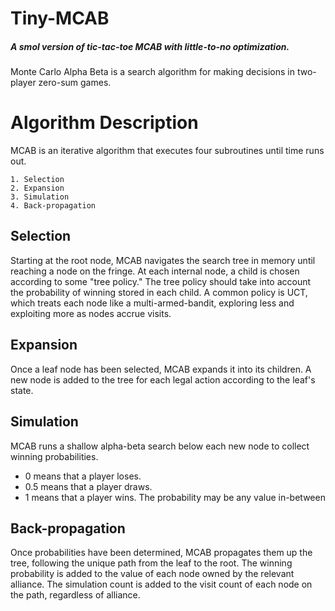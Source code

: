 # Tiny-MCAB
##### <i>A smol version of tic-tac-toe MCAB with little-to-no optimization.</i>
Monte Carlo Alpha Beta is a search algorithm for making decisions in two-player
zero-sum games. 
# Algorithm Description
MCAB is an iterative algorithm that executes four subroutines until time runs out.

```
1. Selection
2. Expansion
3. Simulation
4. Back-propagation
```

## Selection
Starting at the root node, MCAB navigates the search tree in memory until reaching a node on the fringe.
At each internal node, a child is chosen according to some "tree policy." The tree policy should take into 
account the probability of winning stored in each child. A common policy is UCT, which treats each node 
like a multi-armed-bandit, exploring less and exploiting more as nodes accrue visits.

## Expansion
Once a leaf node has been selected, MCAB expands it into its children. A new node is added to the tree for
each legal action according to the leaf's state.

## Simulation
MCAB runs a shallow alpha-beta search below each new node to collect winning probabilities.
- 0   means that a player loses.
- 0.5 means that a player draws.
- 1   means that a player wins.
The probability may be any value in-between

## Back-propagation
Once probabilities have been determined, MCAB propagates them up the tree, following the unique path from 
the leaf to the root. The winning probability is added to the value of each node owned by the relevant 
alliance. The simulation count is added to the visit count of each node on the path, regardless of alliance.



